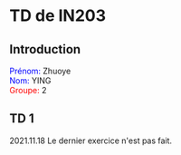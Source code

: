 # TD de IN203
## Introduction
<font color=blue>Prénom: </font> Zhuoye  
<font color=blue>Nom: </font> YING  
<font color=red>Groupe: </font> 2  

## TD 1
2021.11.18 Le dernier exercice n'est pas fait.

